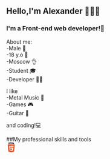 ## Hello,I'm Alexander 👨‍💻👋
### I'm a Front-end web developer!🤩

About me:<br/>
-Male 🧔<br/>
-18 y.o 👴 <br/>
-Moscow 👌<br/>
-Student 🎓<br/>
-Developer 🧑‍💻<br/>

I like <br/>
-Metal Music 🤘<br/>
-Games 🎮<br/>
-Guitar 🎸<br/>

and coding!:computer:


##My professional skills and tools<br/>
<img align="left" alt="HTML$" width="26px" src="https://raw.githubusercontent.com/github/explore/80688e429a7d4ef2fca1e82350fe8e3517d3494d/topics/html/html.png"/>




